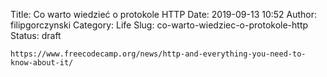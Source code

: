 Title: Co warto wiedzieć o protokole HTTP
Date: 2019-09-13 10:52
Author: filipgorczynski
Category: Life
Slug: co-warto-wiedziec-o-protokole-http
Status: draft

`https://www.freecodecamp.org/news/http-and-everything-you-need-to-know-about-it/`
